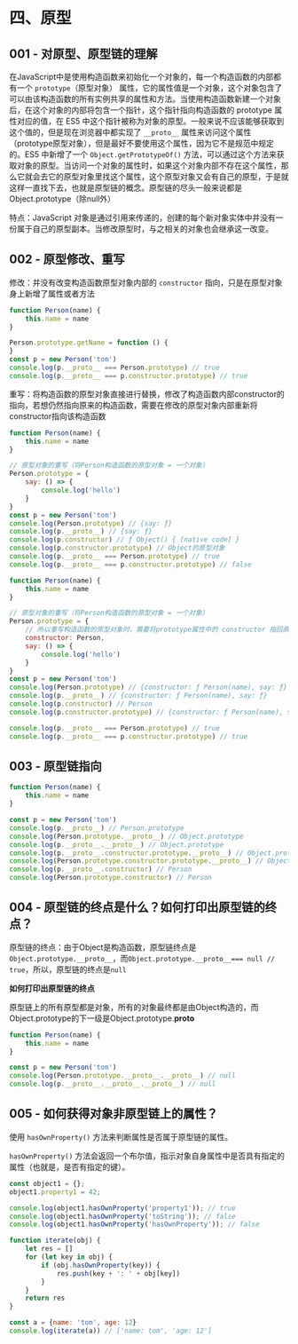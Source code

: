 # 四、原型

## 001 - 对原型、原型链的理解

在JavaScript中是使用构造函数来初始化一个对象的，每一个构造函数的内部都有一个 `prototype`（原型对象）
属性，它的属性值是一个对象，这个对象包含了可以由该构造函数的所有实例共享的属性和方法。当使用构造函数新建一个对象后，在这个对象的内部将包含一个指针，这个指针指向构造函数的 prototype 属性对应的值，在 ES5
中这个指针被称为对象的原型。一般来说不应该能够获取到这个值的，但是现在浏览器中都实现了 `__proto__` 属性来访问这个属性（prototype原型对象），但是最好不要使用这个属性，因为它不是规范中规定的。ES5 中新增了一个
`Object.getPrototypeOf()`
方法，可以通过这个方法来获取对象的原型。当访问一个对象的属性时，如果这个对象内部不存在这个属性，那么它就会去它的原型对象里找这个属性，这个原型对象又会有自己的原型，于是就这样一直找下去，也就是原型链的概念。原型链的尽头一般来说都是
Object.prototype（除null外）

特点：JavaScript 对象是通过引用来传递的，创建的每个新对象实体中并没有一份属于自己的原型副本。当修改原型时，与之相关的对象也会继承这一改变。

## 002 - 原型修改、重写

修改：并没有改变构造函数原型对象内部的 `constructor` 指向，只是在原型对象身上新增了属性或者方法

```javascript
function Person(name) {
    this.name = name
}

Person.prototype.getName = function () {
}
const p = new Person('tom')
console.log(p.__proto__ === Person.prototype) // true
console.log(p.__proto__ === p.constructor.prototype) // true
```

重写：将构造函数的原型对象直接进行替换，修改了构造函数内部constructor的指向，若想仍然指向原来的构造函数，需要在修改的原型对象内部重新将constructor指向该构造函数

```javascript
function Person(name) {
    this.name = name
}

// 原型对象的重写（将Person构造函数的原型对象 = 一个对象）
Person.prototype = {
    say: () => {
        console.log('hello')
    }
}
const p = new Person('tom')
console.log(Person.prototype) // {say: ƒ}
console.log(p.__proto__) // {say: ƒ}
console.log(p.constructor) // ƒ Object() { [native code] }
console.log(p.constructor.prototype) // Object的原型对象
console.log(p.__proto__ === Person.prototype) // true
console.log(p.__proto__ === p.constructor.prototype) // false
```

```javascript
function Person(name) {
    this.name = name
}

// 原型对象的重写（将Person构造函数的原型对象 = 一个对象）
Person.prototype = {
    // 所以重写构造函数的原型对象时，需要将prototype属性中的 constructor 指回原来的构造函数
    constructor: Person,
    say: () => {
        console.log('hello')
    }
}
const p = new Person('tom')
console.log(Person.prototype) // {constructor: ƒ Person(name), say: ƒ}
console.log(p.__proto__) // {constructor: ƒ Person(name), say: ƒ}
console.log(p.constructor) // Person
console.log(p.constructor.prototype) // {constructor: ƒ Person(name), say: ƒ}

console.log(p.__proto__ === Person.prototype) // true
console.log(p.__proto__ === p.constructor.prototype) // true
```

## 003 - 原型链指向

```javascript
function Person(name) {
    this.name = name
}

const p = new Person('tom')
console.log(p.__proto__) // Person.prototype
console.log(Person.prototype.__proto__) // Object.prototype
console.log(p.__proto__.__proto__) // Object.prototype
console.log(p.__proto__.constructor.prototype.__proto__) // Object.prototype
console.log(Person.prototype.constructor.prototype.__proto__) // Object.prototype
console.log(p.__proto__.constructor) // Person
console.log(Person.prototype.constructor) // Person
```

## 004 - 原型链的终点是什么？如何打印出原型链的终点？

原型链的终点：由于Object是构造函数，原型链终点是`Object.prototype.__proto__`，而`Object.prototype.__proto__=== null // true`，所以，原型链的终点是`null`

**如何打印出原型链的终点**

原型链上的所有原型都是对象，所有的对象最终都是由Object构造的，而Object.prototype的下一级是Object.prototype.__proto__

```javascript
function Person(name) {
    this.name = name
}

const p = new Person('tom')
console.log(Person.prototype.__proto__.__proto__) // null
console.log(p.__proto__.__proto__.__proto__) // null
```

## 005 - 如何获得对象非原型链上的属性？

使用 `hasOwnProperty()` 方法来判断属性是否属于原型链的属性。

`hasOwnProperty()` 方法会返回一个布尔值，指示对象自身属性中是否具有指定的属性（也就是，是否有指定的键）。

```javascript
const object1 = {};
object1.property1 = 42;

console.log(object1.hasOwnProperty('property1')); // true
console.log(object1.hasOwnProperty('toString')); // false
console.log(object1.hasOwnProperty('hasOwnProperty')); // false
```

```javascript
function iterate(obj) {
    let res = []
    for (let key in obj) {
        if (obj.hasOwnProperty(key)) {
            res.push(key + ': ' + obj[key])
        }
    }
    return res
}

const a = {name: 'tom', age: 12}
console.log(iterate(a)) // ['name: tom', 'age: 12']
```
